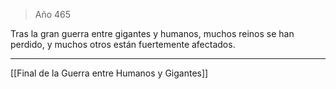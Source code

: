 > Año 465

Tras la gran guerra entre gigantes y humanos, muchos reinos se han perdido, y muchos otros están fuertemente afectados.

---

[[Final de la Guerra entre Humanos y Gigantes]]
